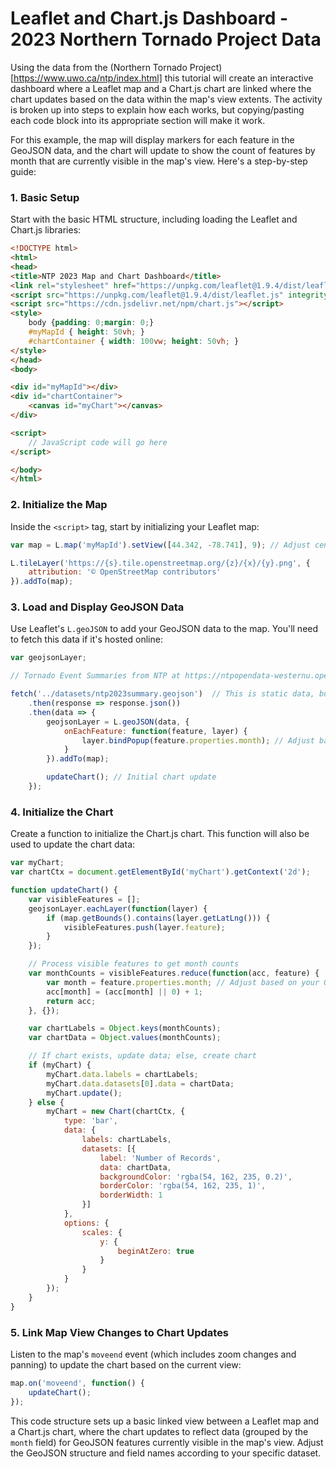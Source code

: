 # Leaflet and Chart.js Dashboard - 2023 Northern Tornado Project Data

Using the data from the (Northern Tornado Project)[https://www.uwo.ca/ntp/index.html] this tutorial will create an interactive dashboard where a Leaflet map and a Chart.js chart are linked where the chart updates based on the data within the map's view extents. The activity is broken up into steps to explain how each works, but copying/pasting each code block into its appropriate section will make it work. 

For this example, the map will display markers for each feature in the GeoJSON data, and the chart will update to show the count of features by month that are currently visible in the map's view. Here's a step-by-step guide:

### 1. Basic Setup

Start with the basic HTML structure, including loading the Leaflet and Chart.js libraries:

```html
<!DOCTYPE html>
<html>
<head>
<title>NTP 2023 Map and Chart Dashboard</title>
<link rel="stylesheet" href="https://unpkg.com/leaflet@1.9.4/dist/leaflet.css" integrity="sha256-p4NxAoJBhIIN+hmNHrzRCf9tD/miZyoHS5obTRR9BMY=" crossorigin="" />
<script src="https://unpkg.com/leaflet@1.9.4/dist/leaflet.js" integrity="sha256-20nQCchB9co0qIjJZRGuk2/Z9VM+kNiyxNV1lvTlZBo=" crossorigin=""></script>
<script src="https://cdn.jsdelivr.net/npm/chart.js"></script>
<style>
	body {padding: 0;margin: 0;}
	#myMapId { height: 50vh; }
	#chartContainer { width: 100vw; height: 50vh; }
</style>
</head>
<body>

<div id="myMapId"></div>
<div id="chartContainer">
    <canvas id="myChart"></canvas>
</div>

<script>
    // JavaScript code will go here
</script>

</body>
</html>
```

### 2. Initialize the Map

Inside the `<script>` tag, start by initializing your Leaflet map:

```javascript
var map = L.map('myMapId').setView([44.342, -78.741], 9); // Adjust center and zoom level as needed

L.tileLayer('https://{s}.tile.openstreetmap.org/{z}/{x}/{y}.png', {
    attribution: '© OpenStreetMap contributors'
}).addTo(map);
```

### 3. Load and Display GeoJSON Data

Use Leaflet's `L.geoJSON` to add your GeoJSON data to the map. You'll need to fetch this data if it's hosted online:

```javascript
var geojsonLayer;

// Tornado Event Summaries from NTP at https://ntpopendata-westernu.opendata.arcgis.com/datasets/ntp-event-summaries-stakeholder/explore

fetch('../datasets/ntp2023summary.geojson')  // This is static data, but you could load the data from the NTP open data repository directly!
    .then(response => response.json())
    .then(data => {
        geojsonLayer = L.geoJSON(data, {
            onEachFeature: function(feature, layer) {
                layer.bindPopup(feature.properties.month); // Adjust based on your GeoJSON structure
            }
        }).addTo(map);

        updateChart(); // Initial chart update
    });
```

### 4. Initialize the Chart

Create a function to initialize the Chart.js chart. This function will also be used to update the chart data:

```javascript
var myChart;
var chartCtx = document.getElementById('myChart').getContext('2d');

function updateChart() {
    var visibleFeatures = [];
    geojsonLayer.eachLayer(function(layer) {
        if (map.getBounds().contains(layer.getLatLng())) {
            visibleFeatures.push(layer.feature);
        }
    });

    // Process visible features to get month counts
    var monthCounts = visibleFeatures.reduce(function(acc, feature) {
        var month = feature.properties.month; // Adjust based on your GeoJSON structure
        acc[month] = (acc[month] || 0) + 1;
        return acc;
    }, {});

    var chartLabels = Object.keys(monthCounts);
    var chartData = Object.values(monthCounts);

    // If chart exists, update data; else, create chart
    if (myChart) {
        myChart.data.labels = chartLabels;
        myChart.data.datasets[0].data = chartData;
        myChart.update();
    } else {
        myChart = new Chart(chartCtx, {
            type: 'bar',
            data: {
                labels: chartLabels,
                datasets: [{
                    label: 'Number of Records',
                    data: chartData,
                    backgroundColor: 'rgba(54, 162, 235, 0.2)',
                    borderColor: 'rgba(54, 162, 235, 1)',
                    borderWidth: 1
                }]
            },
            options: {
                scales: {
                    y: {
                        beginAtZero: true
                    }
                }
            }
        });
    }
}
```

### 5. Link Map View Changes to Chart Updates

Listen to the map's `moveend` event (which includes zoom changes and panning) to update the chart based on the current view:

```javascript
map.on('moveend', function() {
    updateChart();
});
```

This code structure sets up a basic linked view between a Leaflet map and a Chart.js chart, where the chart updates to reflect data (grouped by the `month` field) for GeoJSON features currently visible in the map's view. Adjust the GeoJSON structure and field names according to your specific dataset.
